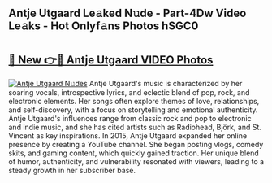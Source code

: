 ## Antje Utgaard Le𝚊ked N𝚞de - Part-4Dw Video Le𝚊ks - Hot Onlyf𝚊ns Photos hSGC0

# <h2><a href="http://ab65874.deff.icu/?id=Antje+Utgaard">🔗 New 👉🔴 Antje Utgaard VIDEO Photos</a></h2>

[![Antje Utgaard N𝚞des](https://i.imgur.com/rIISA9y.gif)](http://ab65874.deff.icu/?id=Antje+Utgaard)
Antje Utgaard's music is characterized by her soaring vocals, introspective lyrics, and eclectic blend of pop, rock, and electronic elements. Her songs often explore themes of love, relationships, and self-discovery, with a focus on storytelling and emotional authenticity. Antje Utgaard's influences range from classic rock and pop to electronic and indie music, and she has cited artists such as Radiohead, Björk, and St. Vincent as key inspirations. In 2015, Antje Utgaard expanded her online presence by creating a YouTube channel. She began posting vlogs, comedy skits, and gaming content, which quickly gained traction. Her unique blend of humor, authenticity, and vulnerability resonated with viewers, leading to a steady growth in her subscriber base.
